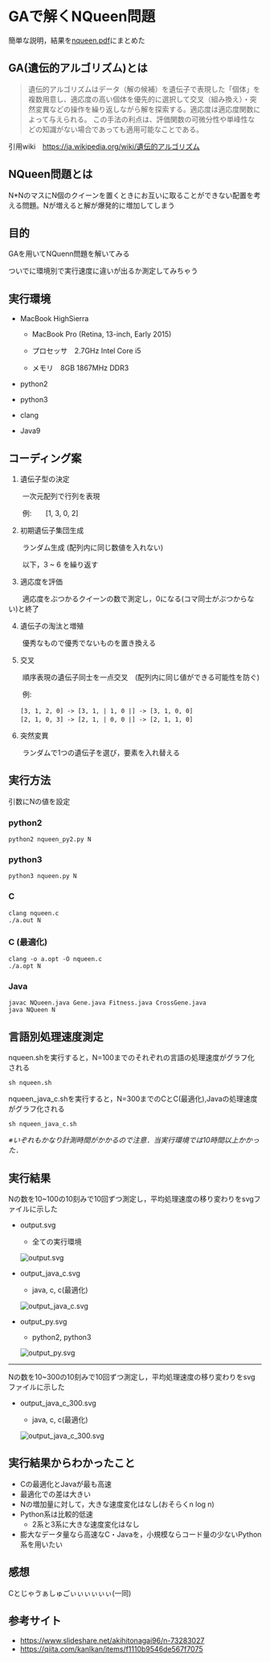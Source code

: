 # GAで解くNQueen問題
簡単な説明，結果を[nqueen.pdf](https://github.com/RyumaRyama/N_Queen/blob/develop/nqueen.pdf)にまとめた

## GA(遺伝的アルゴリズム)とは
>遺伝的アルゴリズムはデータ（解の候補）を遺伝子で表現した「個体」を複数用意し、適応度の高い個体を優先的に選択して交叉（組み換え）・突然変異などの操作を繰り返しながら解を探索する。適応度は適応度関数によって与えられる。
この手法の利点は、評価関数の可微分性や単峰性などの知識がない場合であっても適用可能なことである。

引用wiki　https://ja.wikipedia.org/wiki/遺伝的アルゴリズム

## NQueen問題とは

N*NのマスにN個のクイーンを置くときにお互いに取ることができない配置を考える問題。Nが増えると解が爆発的に増加してしまう

## 目的

GAを用いてNQuenn問題を解いてみる

ついでに環境別で実行速度に違いが出るか測定してみちゃう


## 実行環境

- MacBook HighSierra

  - MacBook Pro (Retina, 13-inch, Early 2015)

  - プロセッサ　2.7GHz Intel Core i5

  - メモリ　8GB 1867MHz DDR3

- python2
- python3
- clang
- Java9


## コーディング案

1. 遺伝子型の決定

　　一次元配列で行列を表現

　　例:　　[1, 3, 0, 2]

2. 初期遺伝子集団生成

　　ランダム生成 (配列内に同じ数値を入れない)

　　以下，3 ~ 6 を繰り返す

3. 適応度を評価

　　適応度をぶつかるクイーンの数で測定し，0になる(コマ同士がぶつからない)と終了

4. 遺伝子の淘汰と増殖

　　優秀なもので優秀でないものを置き換える

5. 交叉

　　順序表現の遺伝子同士を一点交叉　(配列内に同じ値ができる可能性を防ぐ)

　　例:
  
```
　　[3, 1, 2, 0] -> [3, 1, | 1, 0 |] -> [3, 1, 0, 0]
　　[2, 1, 0, 3] -> [2, 1, | 0, 0 |] -> [2, 1, 1, 0]
```

6. 突然変異

　　ランダムで1つの遺伝子を選び，要素を入れ替える

## 実行方法

引数にNの値を設定

### python2

```
python2 nqueen_py2.py N
```

### python3

```
python3 nqueen.py N
```

### C

```
clang nqueen.c
./a.out N
```

### C (最適化)

```
clang -o a.opt -O nqueen.c
./a.opt N
```

### Java

```
javac NQueen.java Gene.java Fitness.java CrossGene.java
java NQueen N
```

## 言語別処理速度測定

nqueen.shを実行すると，N=100までのそれぞれの言語の処理速度がグラフ化される

```
sh nqueen.sh
```

nqueen_java_c.shを実行すると，N=300までのCとC(最適化),Javaの処理速度がグラフ化される

```
sh nqueen_java_c.sh
```

*※いぞれもかなり計測時間がかかるので注意．当実行環境では10時間以上かかった．*


##  実行結果

Nの数を10~100の10刻みで10回ずつ測定し，平均処理速度の移り変わりをsvgファイルに示した

- output.svg
  - 全ての実行環境
  
  ![output.svg](https://github.com/RyumaRyama/N_Queen/blob/develop/output.svg)
  
- output_java_c.svg
  - java, c, c(最適化)
  
  ![output_java_c.svg](https://github.com/RyumaRyama/N_Queen/blob/develop/output_java_c.svg)

- output_py.svg
  - python2, python3

  ![output_py.svg](https://github.com/RyumaRyama/N_Queen/blob/develop/output_py.svg)
  
___

Nの数を10~300の10刻みで10回ずつ測定し，平均処理速度の移り変わりをsvgファイルに示した

- output_java_c_300.svg
  - java, c, c(最適化)
  
  ![output_java_c_300.svg](https://github.com/RyumaRyama/N_Queen/blob/develop/output_java_c_300.svg)

## 実行結果からわかったこと
- Cの最適化とJavaが最も高速
- 最適化での差は大きい
- Nの増加量に対して，大きな速度変化はなし(おそらくn log n)
- Python系は比較的低速
  - 2系と3系に大きな速度変化はなし
- 膨大なデータ量なら高速なC・Javaを，小規模ならコード量の少ないPython系を用いたい

## 感想
Cとじゃゔぁしゅごぃぃぃぃぃぃ(一同)

## 参考サイト
- https://www.slideshare.net/akihitonagai96/n-73283027
- https://qiita.com/kanlkan/items/f1110b9546de567f7075



